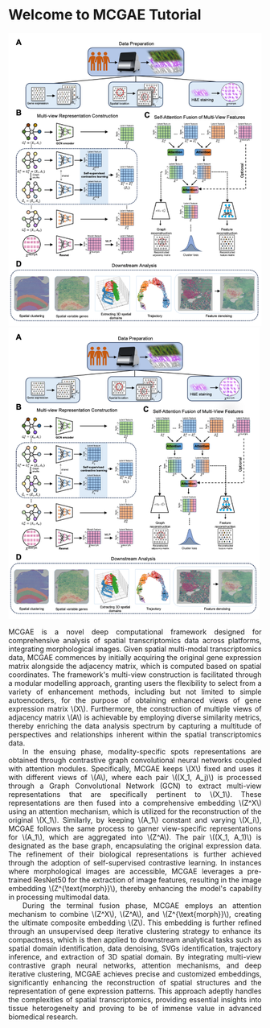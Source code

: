 # Welcome to MCGAE Tutorial

![workflow](pic2/workflow.png)
<img src="pic2/workflow.png" alt="Example Image" width="500"/>

<div style="text-align: justify;">
    MCGAE is a novel deep computational framework designed for comprehensive analysis of spatial transcriptomics data across platforms, integrating morphological images. Given spatial multi-modal transcriptomics data, MCGAE commences by initially acquiring the original gene expression matrix alongside the adjacency matrix, which is computed based on spatial coordinates. The framework's multi-view construction is facilitated through a modular modelling approach, granting users the flexibility to select from a variety of enhancement methods, including but not limited to simple autoencoders, for the purpose of obtaining enhanced views of gene expression matrix \(X\). Furthermore, the construction of multiple views of adjacency matrix \(A\) is achievable by employing diverse similarity metrics, thereby enriching the data analysis spectrum by capturing a multitude of perspectives and relationships inherent within the spatial transcriptomics data.
</div>

<div style="text-indent: 2em; text-align: justify;">
    In the ensuing phase, modality-specific spots representations are obtained through contrastive graph convolutional neural networks coupled with attention modules. Specifically, MCGAE keeps \(X\) fixed and uses it with different views of \(A\), where each pair \((X_1, A_j)\) is processed through a Graph Convolutional Network (GCN) to extract multi-view representations that are specifically pertinent to \(X_1\). These representations are then fused into a comprehensive embedding \(Z^X\) using an attention mechanism, which is utilized for the reconstruction of the original \(X_1\). Similarly, by keeping \(A_1\) constant and varying \(X_i\), MCGAE follows the same process to garner view-specific representations for \(A_1\), which are aggregated into \(Z^A\). The pair \((X_1, A_1)\) is designated as the base graph, encapsulating the original expression data. The refinement of their biological representations is further achieved through the adoption of self-supervised contrastive learning. In instances where morphological images are accessible, MCGAE leverages a pre-trained ResNet50 for the extraction of image features, resulting in the image embedding \(Z^{\text{morph}}\), thereby enhancing the model's capability in processing multimodal data.
</div>

<div style="text-indent: 2em; text-align: justify;">
    During the terminal fusion phase, MCGAE employs an attention mechanism to combine \(Z^X\), \(Z^A\), and \(Z^{\text{morph}}\), creating the ultimate composite embedding \(Z\). This embedding is further refined through an unsupervised deep iterative clustering strategy to enhance its compactness, which is then applied to downstream analytical tasks such as spatial domain identification, data denoising, SVGs identification, trajectory inference, and extraction of 3D spatial domain. By integrating multi-view contrastive graph neural networks, attention mechanisms, and deep iterative clustering, MCGAE achieves precise and customized embeddings, significantly enhancing the reconstruction of spatial structures and the representation of gene expression patterns. This approach adeptly handles the complexities of spatial transcriptomics, providing essential insights into tissue heterogeneity and proving to be of immense value in advanced biomedical research.
</div>




